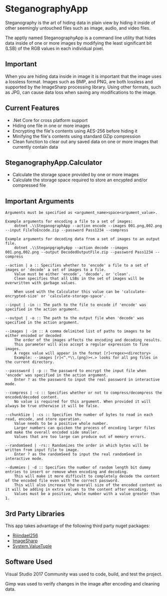 SteganographyApp
=====

Steganography is the art of hiding data in plain view by hiding it inside of other seemingly untouched files such as image, audio, and video files.

The apptly named SteganographyApp is a command line utility that hides data inside of one or more images by modifying the least significant bit (LSB) of the RGB values in each individual pixel.

Important
---
When you are hiding data inside in image it is important that the image uses a lossless format.
Images such as BMP, and PNG, are both lossless and supported by the ImageSharp processing library.
Using other formats, such as JPG, can cause data loss when saving any modifications to the image.

Current Features
---
* .Net Core for cross platform support
* Hiding one file in one or more images
* Encrypting the file's contents using AES-256 before hiding it
* Minifying the file's contents using standard GZip compression
* Clean function to clear out any saved data on one or more images that currently contain data

SteganographyApp.Calculator
---
* Calculate the storage space provided by one or more images
* Calculate the storage space required to store an encypted and/or compressed file

Important Arguments
---
```
Arguments must be specified as <argument_name>space<argument_value>.

Example arguments for encoding a file to a set of images: 
    dotnet .\\SteganographApp --action encode --images 001.png,002.png --input FileToEncode.zip --password Pass1234 --compress

Example arguments for decoding data from a set of images to an output file.
    dotnet .\\SteganpgraphyApp --action decode --images 001.png,002.png --output DecodedOutputFile.zip --password Pass1234 --compress

--action | a :: Specifies whether to 'encode' a file to a set of images or 'decode' a set of images to a file.
    Value must be either 'encode', 'decode', or 'clean'.
    Clean specifies that all LSBs in the set of images will be overwritten with garbage values.

    When used with the Calculator this value can be 'calculate-encrypted-size' or 'calculate-storage-space'.

--input | -in :: The path to the file to encode if 'encode' was specified in the action argument.

--output | -o :: The path to the output file when 'decode' was specified in the action argument.

--images | -im :: A comma delimited list of paths to images to be either encoded or decoded
    The order of the images affects the encoding and decoding results.
    This parameter will also accept a regular expression to fine images.
    A regex value will appear in the format [r]<regex><directory>
    Example: --images [r]<^.*\\.(png)><.> looks for all png files in the current directory.

--passsword | -p :: The password to encrypt the input file when 'encode' was specified in the action argument.
    Enter ? as the password to input the real password in interactive mode.

--compress | -c :: Specifies whether or not to compress/decompress the encoded/decoded content.
    No value is required for this argument. When provided it will always be true otherwise it will be false.

--chunkSize | -cs :: Specifies the number of bytes to read in each read, encode, and store operation.
    Value needs to be a positive whole number.
    Larger numbers can quicken the process of encoding larger files and make the overall encoded side smaller.
    Values that are too large can produce out of memory errors.

--randomSeed | -rs:: Randomizes the order in which bytes will be written from input file to image.
    Enter ? as the randomSeed to input the real randomSeed in interactive mode.

--dummies | -d :: Specifies the number of random length bit dummy entries to insert or remove when encoding and decoding.
    This will make it more difficult to completely decode the content of the encoded file even with the correct password.
    This will also increase the overall size of the encoded content as it will be adding in extra values to the content after encoding.
    Values must be a positive, whole number with a value greater than 1.
```

3rd Party Libraries
---

This app takes advantage of the following third party nuget packages:

* [Rijindael256](https://github.com/2Toad/Rijndael256)
* [ImageSharp](https://github.com/JimBobSquarePants/ImageSharp)
* [System.ValueTuple](https://www.nuget.org/packages/System.ValueTuple/)

Software Used
---

Visual Studio 2017 Community was used to code, build, and test the project.

Gimp was used to verify changes in the image after encoding and cleaning data.
